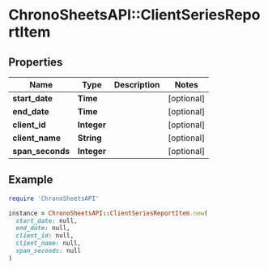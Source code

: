 # ChronoSheetsAPI::ClientSeriesReportItem

## Properties

| Name | Type | Description | Notes |
| ---- | ---- | ----------- | ----- |
| **start_date** | **Time** |  | [optional] |
| **end_date** | **Time** |  | [optional] |
| **client_id** | **Integer** |  | [optional] |
| **client_name** | **String** |  | [optional] |
| **span_seconds** | **Integer** |  | [optional] |

## Example

```ruby
require 'ChronoSheetsAPI'

instance = ChronoSheetsAPI::ClientSeriesReportItem.new(
  start_date: null,
  end_date: null,
  client_id: null,
  client_name: null,
  span_seconds: null
)
```

